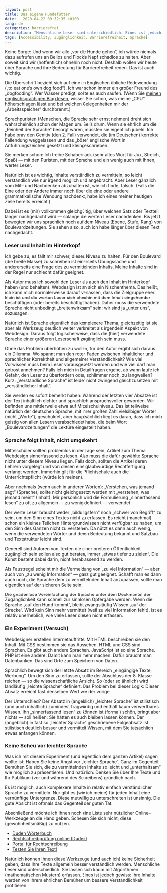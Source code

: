 ```yaml
---
layout: post
title: Das eigene Hundefutter
date:   2020-04-22 09:32:35 +0100
lang: de
categories: barrierefrei
description: "Menschliche Leser sind unterschiedlich. Eines ist jedoch gewiss: Ihre Inhalte werden von Ihrem ehrlichen Bemühen um bessere Verständlichkeit profitieren."
tags: [Accessibility, Zugänglichkeit, Barrierefreiheit, Sprache]
---
```

Keine Sorge: Und wenn wir alle „vor die Hunde gehen“, ich würde niemals dazu aufrufen uns an Bellos und Flockis Napf schadlos zu halten. Aber soweit sind wir (hoffentlich) ohnehin noch nicht. Deshalb wollen wir heute über Sprache und ihre Bedeutung für Barrierefreiheit reden. Das ist auch wichtig.
<!--more-->

Die Überschrift bezieht sich auf eine im Englischen übliche Redewendung („to eat one’s own dog food“). Ich war schon immer ein großer Freund des „dogfooding“. Wer Wasser predigt, sollte es auch saufen. (Wenn Sie <a rel="external" href="https://gwpachlatko.github.io/anything-goes/">meinen englischsprachigen Blog lesen</a>, wissen Sie schon, was meine „CPU“ höherschlagen lässt und bei welchen Gelegenheiten mir der „Arbeitsspeicher“ durchbrennt.)

Sprachpuristen (Menschen, die Sprache sehr ernst nehmen) dreht sich wahrscheinlich schon der Magen um. Sei’s drum. Wenn sie ehrlich um die „Reinheit der Sprache“ besorgt wären, müssten sie eigentlich jubeln. Ich habe brav den Genitiv (den 2. Fall) verwendet, die (im Deutschen) korrekte Fallendung weggelassen und das „böse“ englische Wort in Anführungszeichen gesetzt und kleingeschrieben.

Sie merken schon: Ich treibe Schabernack (sehr altes Wort für Jux, Streich, Spaß) — mit den Puristen, mit der Sprache und ein wenig auch mit Ihnen, werter Leser.

Natürlich ist es wichtig, Inhalte verständlich zu vermitteln; so leicht verständlich wie nur irgend möglich und angebracht. Aber Leser gänzlich vom Mit– und Nachdenken abzuhalten ist, wie ich finde, falsch. (Falls die Eine oder der Andere immer noch über die eine oder andere grammatikalische Wendung nachdenkt, habe ich eines meiner heutigen Ziele bereits erreicht.)

Dabei ist es (mir) vollkommen gleichgültig, über welchen Satz oder Textteil länger nachgedacht wird — solange die werten Leser nachdenken. Bis jetzt bewegten wir uns sprachlich noch auf dem Niveau (Ebene, Stufe, Rang) von Boulevardzeitungen. Sie sehen also, auch ich habe länger über diesen Text nachgedacht.

### Leser und Inhalt im Hinterkopf

Ich gebe zu, es fällt mir schwer, dieses Niveau zu halten. Für den Boulevard (die breite Masse) zu schreiben ist einerseits Übungssache und andererseits eine Frage des zu vermittelnden Inhalts. Meine Inhalte sind in der Regel nur schlecht dafür geeignet.

Als Autor muss ich sowohl den Leser als auch den Inhalt im Hinterkopf haben (und behalten). Webdesign ist an sich ein Nischenthema. Das heißt, ich kann mich normalerweise darauf verlassen, dass die Zielgruppe eher klein ist und die werten Leser sich ohnehin mit dem Inhalt eingehender beschäftigen (oder bereits beschäftigt haben). Daher muss die verwendete Sprache nicht unbedingt „breitenwirksam“ sein; wir sind ja „unter uns“, sozusagen.

Natürlich ist Sprache eigentlich das komplexere Thema, gleichzeitig ist sie aber als Werkzeug deutlich weiter verbreitet als irgendein Aspekt von Webdesign. Daraus folgt logischerweise, dass die (hier) verwendete Sprache einer größeren Leserschaft zugänglich sein muss.

Ohne das Problem überhöhen zu wollen, für den Autor ergibt sich daraus ein Dilemma. Wo spannt man den roten Faden zwischen inhaltlicher und sprachlicher Korrektheit und allgemeiner Verständlichkeit? Wie viel Vorwissen muss beim Leser vorausgesetzt werden und wie viel darf man getrost annehmen? Falls ich mich in Detailfragen ergehe, ab wann laufe ich Gefahr, den Leser zu überfordern oder, schlimmer noch, zu langweilen? Kurz: „Verständliche Sprache“ ist leider nicht zwingend gleichzusetzen mit „verständlicher Inhalt“.  

Sie werden es sofort bemerkt haben: Während der letzten vier Absätze ist der Text inhaltlich dichter und sprachlich anspruchsvoller geworden. Wir befinden uns mittlerweile etwa auf Mittelschulniveau. Das ist teilweise natürlich der deutschen Sprache, mit ihrer großen Zahl vielsilbiger Wörter (nicht „Worte“), geschuldet, aber hauptsächlich liegt es daran, dass ich mich geistig von allen Lesern verabschiedet habe, die beim Wort „Boulevardzeitungen“ die Lektüre eingestellt haben.

### Sprache folgt Inhalt, nicht umgekehrt

Mittelschüler sollten problemlos in der Lage sein, Artikel zum Thema Webdesign sinnerfassend zu lesen. Also muss die dafür gewählte Sprache nicht unter diesem Niveau liegen. Falls doch, sollten die Artikel deren Lehrern vorgelegt und von diesen eine glaubwürdige Rechtfertigung verlangt werden. Immerhin gilt für die Pflichtschule auch die Unterrichtspflicht (würde ich meinen).

Aber nochmals (wenn auch in anderen Worten): „Verstehen, was jemand sagt“ (Sprache), sollte nicht gleichgesetzt werden mit „verstehen, was jemand meint“ (Inhalt). Mir persönlich wird die Formulierung „sinnerfassend lesen“ zu oft zu allgemein — zu wenig definiert — verwendet.

Der werte Leser braucht weder „bildungsfern“ noch „schwer von Begriff“ zu sein, um den Sinn eines Textes nicht zu erfassen. Es reicht (manchmal) schon ein kleines Teilchen Hintergrundwissen nicht verfügbar zu haben, um den Sinn des Ganzen nicht zu verstehen. Da nützt es dann auch wenig, wenn die verwendeten Wörter und deren Bedeutung bekannt und Satzbau und Textstruktur leicht sind.

Generell sind Autoren von Texten die einer breiteren Öffentlichkeit zugänglich sein sollen also gut beraten, immer „etwas tiefer zu zielen“. Die Kunst besteht dabei darin, nicht herablassend zu werden.

Als Faustregel scheint mir die Vermeidung von „zu viel Information“ — aber auch von „zu wenig Information“ — ganz gut geeignet. Schafft man es dann auch noch, die Sprache dem zu vermittelnden Inhalt anzupassen, sollte man eigentlich auf der sicheren Seite sein.

Die gnadenlose Vereinfachung der Sprache unter dem Deckmantel der Zugänglichkeit kann schnell zur sinnlosen Opfergabe werden. Wenn die Sprache „auf den Hund kommt“, bleibt zwangsläufig Wissen „auf der Strecke“. Wird kein Sinn mehr vermittelt (weil zu viel Information fehlt), ist es relativ unerheblich, wie viele Leser diesen nicht erfassen.

### Ein Experiment (Versuch)

Webdesigner erstellen Internetauftritte. Mit <abbr>HTML</abbr> beschreiben sie den Inhalt. Mit <abbr>CSS</abbr> bestimmen sie das Aussehen. <abbr>HTML</abbr> und <abbr>CSS</abbr> sind Sprachen. Es gibt auch andere Sprachen. JavaScript ist so eine Sprache. PHP ist eine andere. Damit kann man mehr machen. Dafür braucht man Datenbanken. Das sind Orte zum Speichern von Daten.

Sprachlich bewegt sich der letzte Absatz im Bereich „eingängige Texte, Werbung“. Um den Sinn zu erfassen, sollte der Abschluss der 8. Klasse reichen — so die wissenschaftliche Ansicht. So (oder so ähnlich) wird landläufig „leichte Sprache“ definiert. Das Problem bei dieser Logik: Dieser Absatz erreicht fast denselben Wert wie der vorige.

Der Unterschied? Der Absatz in (angeblich) „leichter Sprache“ ist stilistisch (und auch inhaltlich) zumindest fragwürdig und enthält kaum verwertbares Wissen. Ihn „sinnerfassend lesen“ zu können ist (formal) schön, bringt aber nichts — soll heißen: Sie hätten es auch bleiben lassen können. Der (angeblich) in fast so „leichter Sprache“ geschriebene Folgeabsatz ist stilistisch deutlich besser und vermittelt Wissen, mit dem Sie tatsächlich etwas anfangen können.   

### Keine Scheu vor leichter Sprache

Was ich mit diesem Experiment (und eigentlich dem ganzen Artikel) sagen wollte ist: Haben Sie keine Angst vor „leichter Sprache“. Ganz im Gegenteil: Bemühen Sie sich, die zu vermittelnden Inhalte so leicht und „unterhaltsam“ wie möglich zu präsentieren. Und natürlich: Denken Sie über Ihre Texte und Ihr Publikum (vor und während des Schreibens) gründlich nach.

Es ist möglich, auch komplexere Inhalte in relativ einfach verständlicher Sprache zu vermitteln. Nur gibt es (wie ich meine) für jeden Inhalt eine vernünftige Untergrenze. Diese mutwillig zu unterschreiten ist unsinnig. Die gute Absicht ist oftmals das Gegenteil der guten Tat.

Abschließend möchte ich Ihnen noch eine Liste sehr nützlicher Online–Werkzeuge an die Hand geben. Scheuen Sie sich nicht, diese (gewohnheitsmäßig) zu nutzen.

<ul>
<li><a rel="external" href="https://www.duden.de/">Duden Wörterbuch</a></li>
<li><a rel="external" href="https://www.duden.de/rechtschreibpruefung-online">Recht­schreib­prüfung online (Duden)</a></li>
<li><a rel="external" href="https://www.korrekturen.de/">Portal für Rechtschreibung</a></li>
<li><a rel="external" href="http://www.leichtlesbar.ch/">Testen Sie Ihren Text!</a></li>
</ul>

Natürlich können Ihnen diese Werkzeuge (und auch ich) keine Sicherheit geben, dass Ihre Texte allgemein besser verständlich werden. Menschliche Leser sind unterschiedlich. Sie lassen sich kaum mit Algorithmen (mathematischen Mustern) erfassen. Eines ist jedoch gewiss: Ihre Inhalte werden von Ihrem ehrlichen Bemühen um bessere Verständlichkeit profitieren.
